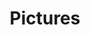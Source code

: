 ---
layout: black_transparent/flickr-gallery
published: true
title: Pictures
parent: "0"
flickr_tag: bilder
fb-comments: false
---